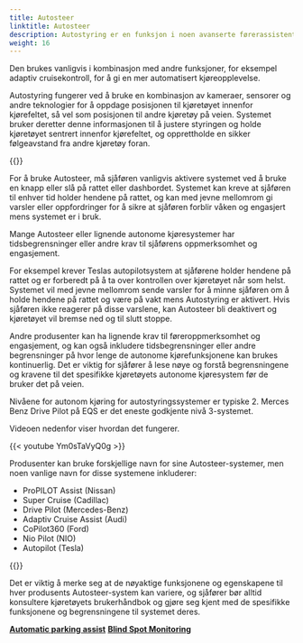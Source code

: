 ```yaml
---
title: Autosteer
linktitle: Autosteer
description: Autostyring er en funksjon i noen avanserte førerassistentsystemer som lar et kjøretøy automatisk styre seg selv innenfor et kjørefelt på en motorvei eller motorvei.
weight: 16
---
```

<!-- markdownlint-disable MD033 -->

Den brukes vanligvis i kombinasjon med andre funksjoner, for eksempel adaptiv cruisekontroll, for å gi en mer automatisert kjøreopplevelse.

Autostyring fungerer ved å bruke en kombinasjon av kameraer, sensorer og andre teknologier for å oppdage posisjonen til kjøretøyet innenfor kjørefeltet, så vel som posisjonen til andre kjøretøy på veien. Systemet bruker deretter denne informasjonen til å justere styringen og holde kjøretøyet sentrert innenfor kjørefeltet, og opprettholde en sikker følgeavstand fra andre kjøretøy foran.

{{<evkxdisplayaddarticle />}}

For å bruke Autosteer, må sjåføren vanligvis aktivere systemet ved å bruke en knapp eller slå på rattet eller dashbordet. Systemet kan kreve at sjåføren til enhver tid holder hendene på rattet, og kan med jevne mellomrom gi varsler eller oppfordringer for å sikre at sjåføren forblir våken og engasjert mens systemet er i bruk.

Mange Autosteer eller lignende autonome kjøresystemer har tidsbegrensninger eller andre krav til sjåførens oppmerksomhet og engasjement.

For eksempel krever Teslas autopilotsystem at sjåførene holder hendene på rattet og er forberedt på å ta over kontrollen over kjøretøyet når som helst. Systemet vil med jevne mellomrom sende varsler for å minne sjåføren om å holde hendene på rattet og være på vakt mens Autostyring er aktivert. Hvis sjåføren ikke reagerer på disse varslene, kan Autosteer bli deaktivert og kjøretøyet vil bremse ned og til slutt stoppe.

Andre produsenter kan ha lignende krav til føreroppmerksomhet og engasjement, og kan også inkludere tidsbegrensninger eller andre begrensninger på hvor lenge de autonome kjørefunksjonene kan brukes kontinuerlig. Det er viktig for sjåfører å lese nøye og forstå begrensningene og kravene til det spesifikke kjøretøyets autonome kjøresystem før de bruker det på veien.

Nivåene for autonom kjøring for autostyringssystemer er typiske 2. Merces Benz Drive Pilot på EQS er det eneste godkjente nivå 3-systemet.

Videoen nedenfor viser hvordan det fungerer.

{{< youtube Ym0sTaVyQ0g >}}

Produsenter kan bruke forskjellige navn for sine Autosteer-systemer, men noen vanlige navn for disse systemene inkluderer:

- ProPILOT Assist (Nissan)
- Super Cruise (Cadillac)
- Drive Pilot (Mercedes-Benz)
- Adaptiv Cruise Assist (Audi)
- CoPilot360 (Ford)
- Nio Pilot (NIO)
- Autopilot (Tesla)

{{<evkxdisplayaddarticle />}}

Det er viktig å merke seg at de nøyaktige funksjonene og egenskapene til hver produsents Autosteer-system kan variere, og sjåfører bør alltid konsultere kjøretøyets brukerhåndbok og gjøre seg kjent med de spesifikke funksjonene og begrensningene til systemet deres.

<div class="mt-3 mb-3">
    <a href="../automaticemergencysteering/" class="text-decoration-none text-black"><strong><i class="bi-arrow-left"></i> Automatic parking assist</strong></a>
    <a href="../blindspotmonitoring/" class="text-decoration-none text-black float-end"><strong>Blind Spot Monitoring <i class="bi-arrow-right"></i></strong></a>
</div>

